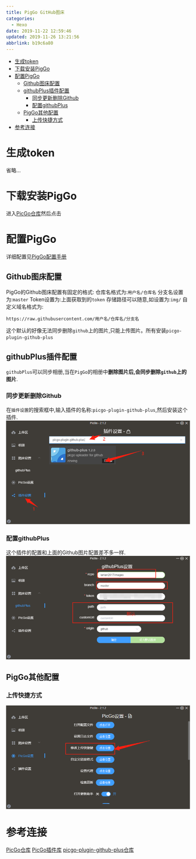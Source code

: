 ```yaml
---
title: PigGo GitHub图床
categories: 
  - Hexo
date: 2019-11-22 12:59:46
updated: 2019-11-26 13:21:56
abbrlink: b19c6a80
---
```

<div id='my_toc'>

- [生成token](/blog/b19c6a80/#生成token)
- [下载安装PigGo](/blog/b19c6a80/#下载安装PigGo)
- [配置PigGo](/blog/b19c6a80/#配置PigGo)
    - [Github图床配置](/blog/b19c6a80/#Github图床配置)
    - [githubPlus插件配置](/blog/b19c6a80/#githubPlus插件配置)
        - [同步更新删除Github](/blog/b19c6a80/#同步更新删除Github)
        - [配置githubPlus](/blog/b19c6a80/#配置githubPlus)
    - [PigGo其他配置](/blog/b19c6a80/#PigGo其他配置)
        - [上传快捷方式](/blog/b19c6a80/#上传快捷方式)
- [参考连接](/blog/b19c6a80/#参考连接)

</div>
<!--more-->
<script>if (navigator.platform.search('arm')==-1){document.getElementById('my_toc').style.display = 'none';}</script>

<!--end-->
# 生成token #
省略...
# 下载安装PigGo #
进入[PicGo仓库](https://github.com/Molunerfinn/PicGo)然后点击
# 配置PigGo #
详细配置见[PigGo配置手册](https://picgo.github.io/PicGo-Doc/zh/guide/#%E5%BA%94%E7%94%A8%E8%AF%B4%E6%98%8E)
## Github图床配置 ##
PigGo的Github图床配置有固定的格式:
仓库名格式为:`用户名/仓库名`
分支名设置为:`master`
Token设置为:上面获取到的`token`
存储路径可以随意,如设置为:`img/`
自定义域名格式为:
```
https://raw.githubusercontent.com/用户名/仓库名/分支名
```
这个默认的好像无法同步删除`github`上的图片,只能上传图片。所有安装`picgo-plugin-github-plus`
## githubPlus插件配置 ##
`githubPlus`可以同步相册,当在`PigGo`的相册中**删除图片后,会同步删除`github`上的图片**.
### 同步更新删除Github ###
在`插件设置`的搜索框中,输入插件的名称:`picgo-plugin-github-plus`,然后安装这个插件.
![](https://raw.githubusercontent.com/lanlan2017/images/master/Hexo/PicGo/install_plug_in.png)
### 配置githubPlus ###
这个插件的配置和上面的Github图片配置差不多一样.
![图片](https://raw.githubusercontent.com/lanlan2017/images/master/Hexo/PigGo/githubPlusSettings.png)
## PigGo其他配置 ##
### 上传快捷方式 ###
![图片_配置快捷方式](https://raw.githubusercontent.com/lanlan2017/images/master/img/Hexo/PicGo/KeyboardSetting.png)
# 参考连接 #
[PicGo仓库](https://github.com/Molunerfinn/PicGo)
[PicGo插件库](https://github.com/PicGo/Awesome-PicGo)
[picgo-plugin-github-plus仓库](https://github.com/zWingz/picgo-plugin-github-plus)
